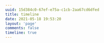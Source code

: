 ```yaml
---
uuid: 15d384c0-67ef-e75a-c1cb-2aa67cd6dfed
title: timeline
date: 2021-05-18 19:53:20
layout: 'page'
comments: false
timeline: true
---
```

